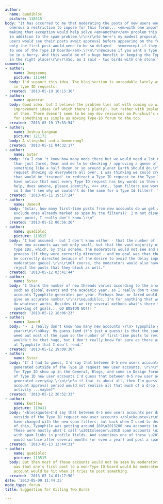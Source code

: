 ```yaml
---
author:
  name: quadibloc
  picture: 118515
body: "It has occurred to me that moderating the posts of new users would not be too
  onerous a restriction to impose for this forum... <em>with one important exception</em>.\r\n\r\nBut
  making that exception would help solve <em>another</em> problem this forum has,
  in addition to the spam problem.\r\n\r\nSo here's my modest proposal:\r\n\r\nNew
  users would see their posts await approval before appearing on the forum - usually,
  only the first post would need to be so delayed - <em>except if they're posting
  to one of the Type ID boards</em>.\r\n\r\nBecause if you want a Type ID, you may
  be in a hurry. And this would be of a huge benefit in keeping the Type ID requests
  in the right place!\r\n\r\nSo, as I said - two birds with one stone."
comments:
- author:
    name: Jongseong
    picture: 111444
  body: I'd support this idea. The blog section is unreadable lately as it is covered
    in type ID requests.
  created: '2013-05-10 16:15:36'
- author:
    name: apankrat
  body: Good idea, but I believe the problem lies not with coming up with workable
    improvement ideas (of which there's plenty), but rather with implementing any
    of them. There doesn't seem to be any dev resources on Punchcut's end, not even
    for something as simple as moving Type-ID forum to the top.
  created: '2013-05-10 17:33:54'
- author:
    name: Joshua Langman
    picture: 121172
  body: A slingshot and a boomerang?
  created: '2013-05-11 04:32:17'
- author:
    name: 5star
  body: "Ya I don 't know how many mods there but we would need a lot more volunteers
    than just Jared, Dean and me to be checking / approving a queue of posts. I figure
    something like a half dozen or so around planet Earth should do.\r\n\r\nType ID
    request showing up everywhere all over, I was thinking we could create a filter
    that would be 'trained' to redirect a Type ID request to the Type ID forum. I
    have notice that most every Type ID request has key words in them such as >>>
    help, does anyone, please identify, <<< etc.. Spam filters use word recognition
    so I don't see why we couldn't do the same for a Type Id filter?  "
  created: '2013-05-11 19:17:24'
- author:
    name: JamesM
  body: "5star, how many first-time posts from new accounts do we get a day (if we
    exclude ones already marked as spam by the filters)?  I'm not disagreeing with
    your point, I really don't know.\r\n"
  created: '2013-05-12 00:56:26'
- author:
    name: quadibloc
    picture: 118515
  body: "I had assumed - but I don't know either - that the number of legitimate posts
    from new accounts was not only small, but that the vast majority of them were
    type IDs, which, by this scheme, the moderators would not see and not have to
    process (if they were correctly directed - and my goal was that they <em>would</em>
    be correctly directed because of the desire to avoid the delay imposed by the
    moderation queue).\r\n\r\nOf course, the moderators would also have to see and
    reject the posts that they block as well."
  created: '2013-05-12 03:41:44'
- author:
    name: 5star
  body: "I think the number of new threads varies according to the a some factors
    such as global events and the academic year, so I really don't know how many new
    accounts Typophile generates per year. Perhaps Dean or Jared would be able to
    give an accurate number.\r\n\r\nquadibloc, I'm for anything that works so ya lets
    do whatever works. Besides if we try several methods what's there to lose?  And
    speaking of goals... GO BOSTON GO!!! "
  created: '2013-05-12 18:06:23'
- author:
    name: JamesM
  body: ">  I really don't know how many new accounts \r\n> Typophile generates per
    year\r\n\r\nOkay. My guess (and it's just a guess) is that the spam filters already
    weed out most of the spam so the number of first-time posts to review each day
    wouldn't be that huge, but I don't really know for sure as there are some forums
    at Typophile that I don't read."
  created: '2013-05-12 19:09:30'
- author:
    name: 5star
  body: "If I had to guess, I'd say that between 0-5 new users accounts per day are
    generated outside of the Type ID request new user accounts. \r\n\r\nNew user accounts
    for Type ID show up in the General, Blogs, and some in Design forums. Outside
    of Type ID new user accounts I'd guess that between 0-5 new user accounts are
    generated everyday.\r\n\r\nSo if that is about all, then I'm guessing that a 24hour
    account approval period would not realize all that much of a drop in overall forum
    activity ...maybe?"
  created: '2013-05-12 20:52:33'
- author:
    name: kentlew
    picture: 110411
  body: "<blockquote>I'd say that between 0-5 new users accounts per day are generated
    outside of the Type ID request new user accounts.</blockquote>\r\n\r\nThings may
    have changed with the new spam filters, but back when I used to deal with some
    of this, Typophile was getting around 100\u2013200 new accounts in a 24-hour period.
    These were mostly what I call \u201Csleeper\u201D spam accounts \u2013 dummy accounts
    with spam links in profile fields. And sometimes one of these \u201Cusers\u201D
    would surface after several months (or even a year) and post a spam thread. "
  created: '2013-05-13 13:44:31'
- author:
    name: quadibloc
    picture: 118515
  body: But then most of those accounts would not be seen by moderators. My proposal
    was that one's first post to a non-Type ID board would be moderated, and so the
    account would be hit when it tries to post something.
  created: '2013-05-14 01:17:50'
date: '2013-05-09 11:44:35'
node_type: forum
title: Suggestion for Killing Two Birds

---
```

